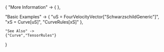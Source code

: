 {
  "More Information" -> {
  },

  "Basic Examples" -> {
      "uS = FourVelocityVector[\"SchwarzschildGeneric\"]",
      "xS = Curve[uS]",
      "CurveRules[xS]"
    },

    "See Also" ->
    {"Curve","TensorRules"}

}
